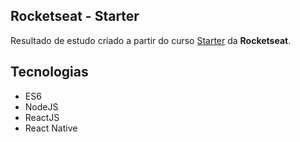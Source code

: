 ## Rocketseat - Starter

  Resultado de estudo criado a partir do curso [Starter]([https://rocketseat.com.br/starter](https://rocketseat.com.br/starter)) da **Rocketseat**.

## Tecnologias

- ES6
- NodeJS
- ReactJS
- React Native